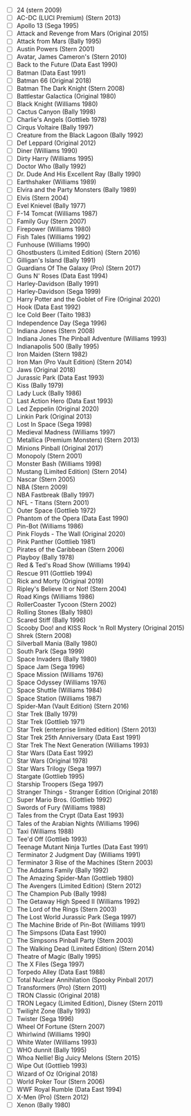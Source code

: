 - [ ] 24 (stern 2009)
- [ ] AC-DC (LUCI Premium) (Stern 2013) 
- [ ] Apollo 13 (Sega 1995) 
- [ ] Attack and Revenge from Mars (Original 2015) 
- [ ] Attack from Mars (Bally 1995) 
- [ ] Austin Powers (Stern 2001)
- [ ] Avatar, James Cameron's (Stern 2010) 
- [ ] Back to the Future (Data East 1990)
- [ ] Batman (Data East 1991)
- [ ] Batman 66 (Original 2018) 
- [ ] Batman The Dark Knight (Stern 2008) 
- [ ] Battlestar Galactica (Original 1980) 
- [ ] Black Knight (Williams 1980)
- [ ] Cactus Canyon (Bally 1998) 
- [ ] Charlie's Angels (Gottlieb 1978) 
- [ ] Cirqus Voltaire (Bally 1997) 
- [ ] Creature from the Black Lagoon (Bally 1992) 
- [ ] Def Leppard (Original 2012) 
- [ ] Diner (Williams 1990) 
- [ ] Dirty Harry (Williams 1995)
- [ ] Doctor Who (Bally 1992)
- [ ] Dr. Dude And His Excellent Ray (Bally 1990)
- [ ] Earthshaker (Williams 1989) 
- [ ] Elvira and the Party Monsters (Bally 1989) 
- [ ] Elvis (Stern 2004)
- [ ] Evel Knievel (Bally 1977) 
- [ ] F-14 Tomcat (Williams 1987)
- [ ] Family Guy (Stern 2007)
- [ ] Firepower (Williams 1980) 
- [ ] Fish Tales (Williams 1992)
- [ ] Funhouse (Williams 1990) 
- [ ] Ghostbusters (Limited Edition) (Stern 2016) 
- [ ] Gilligan's Island (Bally 1991)
- [ ] Guardians Of The Galaxy (Pro) (Stern 2017) 
- [ ] Guns N' Roses (Data East 1994) 
- [ ] Harley-Davidson (Bally 1991) 
- [ ] Harley-Davidson (Sega 1999) 
- [ ] Harry Potter and the Goblet of Fire (Original 2020) 
- [ ] Hook (Data East 1992) 
- [ ] Ice Cold Beer (Taito 1983) 
- [ ] Independence Day (Sega 1996) 
- [ ] Indiana Jones (Stern 2008) 
- [ ] Indiana Jones The Pinball Adventure (Williams 1993)
- [ ] Indianapolis 500 (Bally 1995) 
- [ ] Iron Maiden (Stern 1982) 
- [ ] Iron Man (Pro Vault Edition) (Stern 2014)
- [ ] Jaws (Original 2018) 
- [ ] Jurassic Park (Data East 1993) 
- [ ] Kiss (Bally 1979) 
- [ ] Lady Luck (Bally 1986)
- [ ] Last Action Hero (Data East 1993)
- [ ] Led Zeppelin (Original 2020)
- [ ] Linkin Park (Original 2013)
- [ ] Lost In Space (Sega 1998)
- [ ] Medieval Madness (Williams 1997) 
- [ ] Metallica (Premium Monsters) (Stern 2013) 
- [ ] Minions Pinball (Original 2017) 
- [ ] Monopoly (Stern 2001) 
- [ ] Monster Bash (Williams 1998)
- [ ] Mustang (Limited Edition) (Stern 2014) 
- [ ] Nascar (Stern 2005) 
- [ ] NBA (Stern 2009) 
- [ ] NBA Fastbreak (Bally 1997)
- [ ] NFL - Titans (Stern 2001) 
- [ ] Outer Space (Gottlieb 1972) 
- [ ] Phantom of the Opera (Data East 1990) 
- [ ] Pin-Bot (Williams 1986) 
- [ ] Pink Floyds - The Wall (Original 2020) 
- [ ] Pink Panther (Gottlieb 1981)
- [ ] Pirates of the Caribbean (Stern 2006) 
- [ ] Playboy (Bally 1978) 
- [ ] Red & Ted's Road Show (Williams 1994) 
- [ ] Rescue 911 (Gottlieb 1994) 
- [ ] Rick and Morty (Original 2019) 
- [ ] Ripley's Believe It or Not! (Stern 2004) 
- [ ] Road Kings (Williams 1986) 
- [ ] RollerCoaster Tycoon (Stern 2002) 
- [ ] Rolling Stones (Bally 1980) 
- [ ] Scared Stiff (Bally 1996) 
- [ ] Scooby Doo! and KISS Rock ‘n Roll Mystery (Original 2015)
- [ ] Shrek (Stern 2008)
- [ ] Silverball Mania (Bally 1980) 
- [ ] South Park (Sega 1999)
- [ ] Space Invaders (Bally 1980) 
- [ ] Space Jam (Sega 1996) 
- [ ] Space Mission (Williams 1976) 
- [ ] Space Odyssey (Williams 1976) 
- [ ] Space Shuttle (Williams 1984) 
- [ ] Space Station (Williams 1987) 
- [ ] Spider-Man (Vault Edition) (Stern 2016) 
- [ ] Star Trek (Bally 1979) 
- [ ] Star Trek (Gottlieb 1971)
- [ ] Star Trek (enterprise limited edition) (Stern 2013) 
- [ ] Star Trek 25th Anniversary (Data East 1991) 
- [ ] Star Trek The Next Generation (Williams 1993) 
- [ ] Star Wars (Data East 1992) 
- [ ] Star Wars (Original 1978)
- [ ] Star Wars Trilogy (Sega 1997)
- [ ] Stargate (Gottlieb 1995) 
- [ ] Starship Troopers (Sega 1997) 
- [ ] Stranger Things - Stranger Edition (Original 2018)
- [ ] Super Mario Bros. (Gottlieb 1992) 
- [ ] Swords of Fury (Williams 1988) 
- [ ] Tales from the Crypt (Data East 1993) 
- [ ] Tales of the Arabian Nights (Williams 1996) 
- [ ] Taxi (Williams 1988) 
- [ ] Tee'd Off (Gottlieb 1993) 
- [ ] Teenage Mutant Ninja Turtles (Data East 1991) 
- [ ] Terminator 2 Judgment Day (Williams 1991) 
- [ ] Terminator 3 Rise of the Machines (Stern 2003) 
- [ ] The Addams Family (Bally 1992) 
- [ ] The Amazing Spider-Man (Gottlieb 1980)
- [ ] The Avengers (Limited Edition) (Stern 2012) 
- [ ] The Champion Pub (Bally 1998) 
- [ ] The Getaway High Speed II (Williams 1992) 
- [ ] The Lord of the Rings (Stern 2003) 
- [ ] The Lost World Jurassic Park (Sega 1997) 
- [ ] The Machine Bride of Pin-Bot (Williams 1991) 
- [ ] The Simpsons (Data East 1990) 
- [ ] The Simpsons Pinball Party (Stern 2003) 
- [ ] The Walking Dead (Limited Edition) (Stern 2014) 
- [ ] Theatre of Magic (Bally 1995) 
- [ ] The X Files (Sega 1997) 
- [ ] Torpedo Alley (Data East 1988) 
- [ ] Total Nuclear Annihilation (Spooky Pinball 2017) 
- [ ] Transformers (Pro) (Stern 2011) 
- [ ] TRON Classic (Original 2018) 
- [ ] TRON Legacy (Limited Edition), Disney (Stern 2011)
- [ ] Twilight Zone (Bally 1993) 
- [ ] Twister (Sega 1996) 
- [ ] Wheel Of Fortune (Stern 2007)
- [ ] Whirlwind (Williams 1990) 
- [ ] White Water (Williams 1993) 
- [ ] WHO dunnit (Bally 1995) 
- [ ] Whoa Nellie! Big Juicy Melons (Stern 2015) 
- [ ] Wipe Out (Gottlieb 1993) 
- [ ] Wizard of Oz (Original 2018) 
- [ ] World Poker Tour (Stern 2006) 
- [ ] WWF Royal Rumble (Data East 1994)
- [ ] X-Men (Pro) (Stern 2012)
- [ ] Xenon (Bally 1980) 
